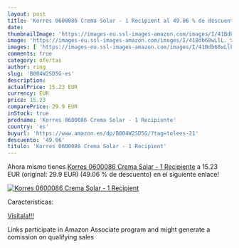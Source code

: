 ```yaml
---
layout: post
title: 'Korres 0600086 Crema Solar - 1 Recipient al 49.06 % de descuento'
date: 
thumbnailImage: 'https://images-eu.ssl-images-amazon.com/images/I/41Bdb68wLlL._SL200_.jpg'
image: 'https://images-eu.ssl-images-amazon.com/images/I/41Bdb68wLlL._SL200_.jpg'
images: [ 'https://images-eu.ssl-images-amazon.com/images/I/41Bdb68wLlL._SL200_.jpg' ]
comments: true
category: ofertas
author: ring
slug: 'B004W2SD5G-es'
description:
actualPrice: 15.23 EUR
currency: EUR
price: 15.23
comparePrice: 29.9 EUR
inStock: true
prodname: 'Korres 0600086 Crema Solar - 1 Recipiente'
country: 'es'
buyurl: 'https://www.amazon.es/dp/B004W2SD5G/?tag=tolees-21'
descuento: '49.06'
titulo: 'Korres 0600086 Crema Solar - 1 Recipient'
---
```


Ahora mismo tienes [Korres 0600086 Crema Solar - 1 Recipiente](https://www.amazon.es/dp/B004W2SD5G/?tag=tolees-21) a 15.23 EUR (original: 29.9 EUR) (49.06 %  de descuento) en el siguiente enlace!

[![Korres 0600086 Crema Solar - 1 Recipient](https://images-eu.ssl-images-amazon.com/images/I/41Bdb68wLlL._SL200_.jpg)](https://www.amazon.es/dp/B004W2SD5G/?tag=tolees-21)

Características:


[Visítala!!!](https://www.amazon.es/dp/B004W2SD5G/?tag=tolees-21)

Links participate in Amazon Associate program and might generate a comission on qualifying sales
